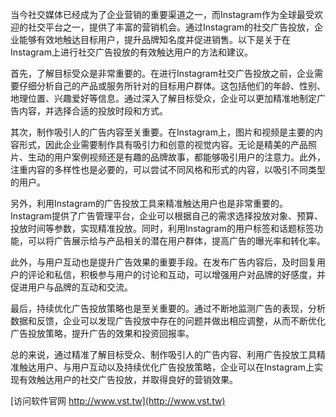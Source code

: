 当今社交媒体已经成为了企业营销的重要渠道之一，而Instagram作为全球最受欢迎的社交平台之一，提供了丰富的营销机会。通过Instagram的社交广告投放，企业能够有效地触达目标用户，提升品牌知名度并促进销售。以下是关于在Instagram上进行社交广告投放的有效触达用户的方法和建议。

首先，了解目标受众是非常重要的。在进行Instagram社交广告投放之前，企业需要仔细分析自己的产品或服务所针对的目标用户群体。这包括他们的年龄、性别、地理位置、兴趣爱好等信息。通过深入了解目标受众，企业可以更加精准地制定广告内容，并选择合适的投放时段和方式。

其次，制作吸引人的广告内容至关重要。在Instagram上，图片和视频是主要的内容形式，因此企业需要制作具有吸引力和创意的视觉内容。无论是精美的产品照片、生动的用户案例视频还是有趣的品牌故事，都能够吸引用户的注意力。此外，注重内容的多样性也是必要的，可以尝试不同风格和形式的内容，以吸引不同类型的用户。

另外，利用Instagram的广告投放工具来精准触达用户也是非常重要的。Instagram提供了广告管理平台，企业可以根据自己的需求选择投放对象、预算、投放时间等参数，实现精准投放。同时，利用Instagram的用户标签和话题标签功能，可以将广告展示给与产品相关的潜在用户群体，提高广告的曝光率和转化率。

此外，与用户互动也是提升广告效果的重要手段。在发布广告内容后，及时回复用户的评论和私信，积极参与用户的讨论和互动，可以增强用户对品牌的好感度，并促进用户与品牌的互动和交流。

最后，持续优化广告投放策略也是至关重要的。通过不断地监测广告的表现，分析数据和反馈，企业可以发现广告投放中存在的问题并做出相应调整，从而不断优化广告投放策略，提升广告的效果和投资回报率。

总的来说，通过精准了解目标受众、制作吸引人的广告内容、利用广告投放工具精准触达用户、与用户互动以及持续优化广告投放策略，企业可以在Instagram上实现有效触达用户的社交广告投放，并取得良好的营销效果。


[访问软件官网 http://www.vst.tw](http://www.vst.tw)
